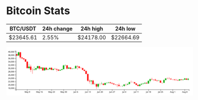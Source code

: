 # Bitcoin Stats

BTC/USDT|24h change|24h high|24h low|
|---|---|---|---|
|$23645.61|2.55%|$24178.00|$22664.69|

<img src="./chart.svg">

